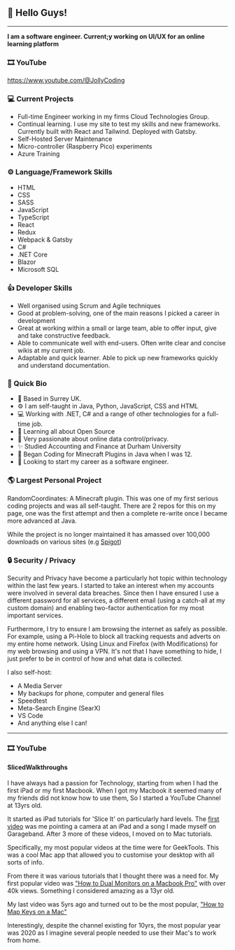 ## 👋 Hello Guys! 
---
**I am a software engineer. Current;y working on UI/UX for an online learning platform**

### 🎞️ YouTube

https://www.youtube.com/@JollyCoding

### 💻 Current Projects
* Full-time Engineer working in my firms Cloud Technologies Group.
* Continual learning. I use my site to test my skills and new frameworks. Currently built with React and Tailwind. Deployed with Gatsby.
* Self-Hosted Server Maintenance
* Micro-controller (Raspberry Pico) experiments
* Azure Training

### ⚙️ Language/Framework Skills
* HTML
* CSS
* SASS
* JavaScript
* TypeScript
* React
* Redux
* Webpack & Gatsby
* C#
* .NET Core
* Blazor
* Microsoft SQL

### 👍 Developer Skills
* Well organised using Scrum and Agile techniques
* Good at problem-solving, one of the main reasons I picked a career in development
* Great at working within a small or large team, able to offer input, give and take constructive feedback.
* Able to communicate well with end-users. Often write clear and concise wikis at my current job.
* Adaptable and quick learner. Able to pick up new frameworks quickly and understand documentation.

### 👨 Quick Bio
* 🏢 Based in Surrey UK.
* ⚙️ I am self-taught in Java, Python, JavaScript, CSS and HTML
* 💻 Working with .NET, C# and a range of other technologies for a full-time job.
* 🌱 Learning all about Open Source
* 💬 Very passionate about online data control/privacy.
* ✨ Studied Accounting and Finance at Durham University
* 🏢 Began Coding for Minecraft Plugins in Java when I was 12.
* 🌱 Looking to start my career as a software engineer.

### 🌎 Largest Personal Project
RandomCoordinates: A Minecraft plugin. This was one of my first serious coding projects and was all self-taught. There are 2 repos for this on my page, one was the first attempt and then a complete re-write once I became more advanced at Java.

While the project is no longer maintained it has amassed over 100,000 downloads on various sites (e.g [Spigot](https://www.spigotmc.org/resources/randomcoords-rtp-advanced-random-teleporter.1680/))

### 🔒 Security / Privacy
Security and Privacy have become a particularly hot topic within technology within the last few years. I started to take an interest when my accounts were involved in several data breaches. Since then I have ensured I use a different password for all services, a different email (using a catch-all at my custom domain) and enabling two-factor authentication for my most important services.

Furthermore, I try to ensure I am browsing the internet as safely as possible. For example, using a Pi-Hole to block all tracking requests and adverts on my entire home network. Using Linux and Firefox (with Modifications) for my web browsing and using a VPN. It's not that I have something to hide, I just prefer to be in control of how and what data is collected.

I also self-host:
* A Media Server
* My backups for phone, computer and general files
* Speedtest
* Meta-Search Engine (SearX)
* VS Code
* And anything else I can!


---
### 🎞️ YouTube
#### SlicedWalkthroughs
I have always had a passion for Technology, starting from when I had the first iPad or my first Macbook. When I got my Macbook it seemed many of my friends did not know how to use them, So I started a YouTube Channel at 13yrs old. 

It started as iPad tutorials for 'Slice It' on particularly hard levels. The [first video](https://www.youtube.com/watch?v=n5dW-kQ5n84) was me pointing a camera at an iPad and a song I made myself on Garageband. After 3 more of these videos, I moved on to Mac tutorials.

Specifically, my most popular videos at the time were for GeekTools. This was a cool Mac app that allowed you to customise your desktop with all sorts of info.

From there it was various tutorials that I thought there was a need for. My first popular video was ["How to Dual Monitors on a Macbook Pro"](https://www.youtube.com/watch?v=xvtYatV7PKk) with over 40k views. Something I considered amazing as a 13yr old.

My last video was 5yrs ago and turned out to be the most popular, ["How to Map Keys on a Mac"](https://www.youtube.com/watch?v=ky6zzzAkqHc)

Interestingly, despite the channel existing for 10yrs, the most popular year was 2020 as I imagine several people needed to use their Mac's to work from home.
